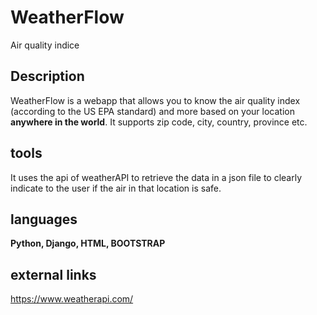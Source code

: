 # WeatherFlow
Air quality indice

## Description
WeatherFlow is a webapp that allows you to know the air quality index (according to the US EPA standard) 
and more based on your location **anywhere in the world**. It supports zip code, city, country, province etc.


## tools
It uses the api of weatherAPI to retrieve the data in a json file to clearly indicate to the user if the air in that location is safe.


## languages
**Python, Django, HTML, BOOTSTRAP**


## external links
https://www.weatherapi.com/
